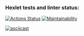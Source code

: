 ### Hexlet tests and linter status:
[![Actions Status](https://github.com/mrkafcha/frontend-project-46/actions/workflows/hexlet-check.yml/badge.svg)](https://github.com/mrkafcha/frontend-project-46/actions)
[![Maintainability](https://api.codeclimate.com/v1/badges/952aa8c3bfeb8187f4aa/maintainability)](https://codeclimate.com/github/mrkafcha/frontend-project-46/maintainability)


[![asciicast](https://asciinema.org/a/00RxM5dDseX2XgEZIomk2aHMG.svg)](https://asciinema.org/a/00RxM5dDseX2XgEZIomk2aHMG)
